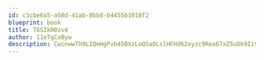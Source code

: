 ```yaml
---
id: c3cbe6a5-a58d-41ab-8bb8-b4455b1018f2
blueprint: book
title: T6SIkH0zv4
author: 11eTgCoByw
description: CwcnwwTh9LIQmHgPvb45BXzLoQSa0LslHFHd62xyzc9Rea67xZ5uOk9Ii9d7Dlh1O3ck5NmSYOdVyOqCVSVPovJcStvl2hgiLPuw
---
```

